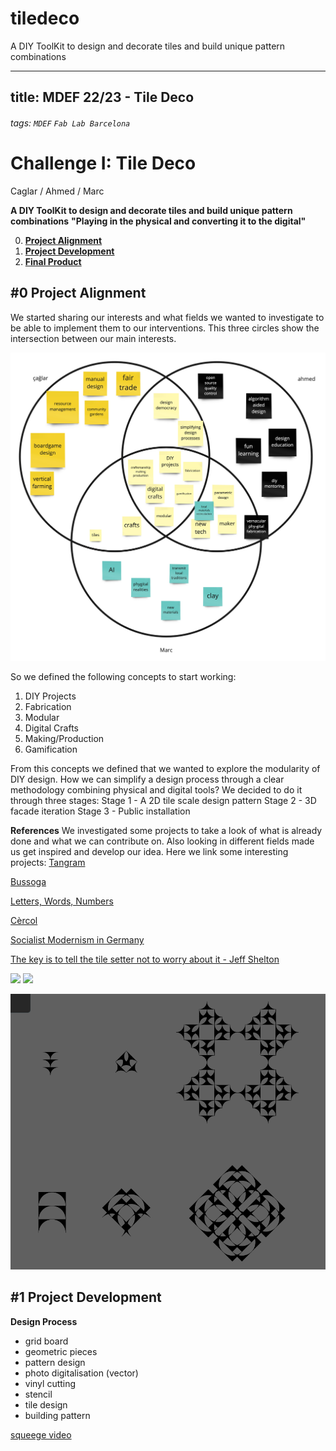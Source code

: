 # tiledeco
A DIY ToolKit to design and decorate tiles and build unique pattern combinations

---
title: MDEF 22/23 - Tile Deco
---

###### tags: `MDEF` `Fab Lab Barcelona`


Challenge I: Tile Deco
==========================================
Caglar / Ahmed / Marc

**A DIY ToolKit to design and decorate tiles and build unique pattern combinations**
**"Playing in the physical and converting it to the digital"**

0. [**Project Alignment**](#0-Project-alignment)
1. [**Project Development**](#1-Project-development)
2. [**Final Product**](#2-Rethink-and-reconnect)

## #0 Project Alignment

We started sharing our interests and what fields we wanted to investigate to be able to implement them to our interventions. This three circles show the intersection between our main interests.

![](images/interests.jpg)

So we defined the following concepts to start working:
1. DIY Projects
2. Fabrication
3. Modular
4. Digital Crafts
5. Making/Production
6. Gamification

From this concepts we defined that we wanted to explore the modularity of DIY design. How we can simplify a design process through a clear methodology combining physical and digital tools? We decided to do it through three stages:
Stage 1 - A 2D tile scale design pattern
Stage 2 - 3D facade iteration
Stage 3 - Public installation


**References**
We investigated some projects to take a look of what is already done and what we can contribute on. Also looking in different fields made us get inspired and develop our idea. Here we link some interesting projects:
[Tangram](https://en.wikipedia.org/wiki/Tangram)

[Bussoga](https://www.bussoga.com/en/tiling/)

[Letters, Words, Numbers](https://www.instagram.com/p/CnM4iamOt5A/)

[Cèrcol](https://www.instagram.com/p/CEww6dRKY10/)

[Socialist Modernism in Germany](https://www.instagram.com/p/CgcPF26MuKQ/)

[The key is to tell the tile setter not to worry about it - Jeff Shelton](https://www.instagram.com/p/CkeAuX7jl4E/)

![](Ltile.png) ![](tilestrans.png)

![](images/firstpattern.png)


## #1 Project Development

**Design Process**
- grid board
- geometric pieces
- pattern design
- photo digitalisation (vector)
- vinyl cutting
- stencil
- tile design
- building pattern


[squeege video](https://drive.google.com/file/d/142wLPfG5fM5Mu-XErmbFKV-Zxnlya-bf/view)
